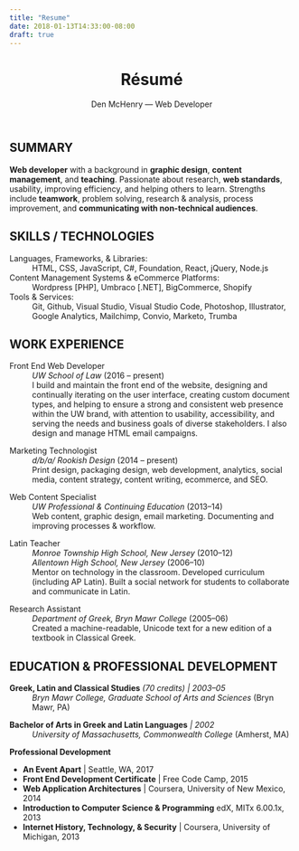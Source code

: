 ```yaml
---
title: "Resume"
date: 2018-01-13T14:33:00-08:00
draft: true
---
```


<main class="measure-wide center">
  <header>
      <h1>Résumé</h1>
      <p class="f3 fw3">Den McHenry &#8212; Web Developer</p>
  </header>


  <section class="pv1 ph3">
    <h2>SUMMARY</h2>
    <p class="bl bw3 b--dark-gray pl3"><b class="fw6">Web developer</b> with a background in <b class="fw6">graphic design</b>, <b class="fw6">content management</b>, and <b class="fw6">teaching</b>. Passionate about research, <b class="fw6">web standards</b>, usability, improving efficiency, and helping others to learn. Strengths include <b class="fw6">teamwork</b>, problem solving, research & analysis, process improvement, and <b class="fw6">communicating with non-technical audiences</b>.</p>
  </section>

  <section class="bg-white pv1 ph3">
    <h2>SKILLS / TECHNOLOGIES</h2>
    <dl>
      <dt class="fw6">Languages, Frameworks, &amp; Libraries:</dt>
      <dd>HTML, CSS, JavaScript, C#, Foundation, React, jQuery, Node.js</dd>
      <dt class="fw6">Content Management Systems &amp; eCommerce Platforms:</dt>
      <dd>Wordpress [PHP], Umbraco [.NET], BigCommerce, Shopify</dd>
      <dt class="fw6">Tools &amp; Services:</dt>
      <dd>Git, Github, Visual Studio, Visual Studio Code, Photoshop, Illustrator, Google Analytics, Mailchimp, Convio, Marketo, Trumba
      </dd>
    </dl>
  </section>

  <section>
    <h2>WORK EXPERIENCE</h2>
    <dl>
      <dt class="fw6">Front End Web Developer</dt>
      <dd><i>UW School of Law</i> (2016 &#8211; present)</dd>
      <dd>I build and maintain the front end of the website, designing and continually iterating on the user interface, creating custom document types, and helping to ensure a strong and consistent web presence within the UW brand, with attention to usability, accessibility, and serving the needs and business goals of diverse stakeholders. I also design and manage HTML email campaigns.</dd>
    </dl>
    <dl>
      <dt class="fw6">Marketing Technologist</dt>
      <dd><i>d/b/a/ Rookish Design</i> (2014 &#8211; present)<br>
      </dt>
      <dd>Print design, packaging design, web development, analytics, social media, content strategy, content writing, ecommerce, and SEO.</dd>
    </dl>
    <dl>
        <dt class="fw6">Web Content Specialist</dt>
        <dd>
        <i>UW Professional &amp; Continuing Education</i> (2013&#8211;14)
        </dd>
        <dd>Web content, graphic design, email marketing. Documenting and improving processes &amp; workflow.</dd>
    </dl>
    <dl>
        <dt class="fw6">Latin Teacher</dt>
        <dd><i>Monroe Township High School, New Jersey</i> (2010&#8211;12)</i><br>
        <i>Allentown High School, New Jersey</i> (2006&#8211;10)</dd>
        <dd>Mentor on technology in the classroom. Developed curriculum (including AP Latin). Built a social network for students to collaborate and communicate in Latin.
        </dd>
    </dl>
    <dl>
        <dt class="fw6">Research Assistant</dt>
        <dd><i>Department of Greek, Bryn Mawr College</i> (2005&#8211;06)</dd>
        <dd>Created a machine-readable, Unicode text for a new edition of a textbook in Classical Greek.</dd>
    </dl>
</section>

<section>
  <h2>EDUCATION &amp; PROFESSIONAL DEVELOPMENT</h2>

  <dl>
    <dt><b class="fw6">Greek, Latin and Classical Studies</b> <i>(70 credits) | 2003&#8211;05</i></dt>
    <dd><i>Bryn Mawr College, Graduate School of Arts and Sciences</i> (Bryn Mawr, PA)</dd>
  </dl>

  <dl>
    <dt><b class="fw6">Bachelor of Arts in Greek and Latin Languages</b> <i>| 2002</i></dt>
    <dd><i>University of Massachusetts, Commonwealth College</i> (Amherst, MA)</dd>
  </dl>

  <b class="fw6">Professional Development</b>
  <ul>
    <li><b class="fw6">An Event Apart</b> | Seattle, WA, 2017</li>
    <li><b class="fw6">Front End Development Certificate</b> | Free Code Camp, 2015</li>
    <li><b class="fw6">Web Application Architectures</b> | Coursera, University of New Mexico, 2014</li>
    <li><b class="fw6">Introduction to Computer Science &amp; Programming</b> edX, MITx 6.00.1x, 2013</li>
    <li><b class="fw6">Internet History, Technology, &amp; Security</b> | Coursera, University of Michigan, 2013</li>
  </ul>
</section>
<footer>
</footer>
</main>
